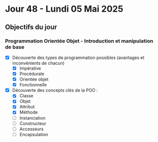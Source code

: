 # Jour 48 - Lundi 05 Mai 2025

## Objectifs du jour

### Programmation Orientée Objet - Introduction et manipulation de base

- [x] Découverte des types de programmation possibles (avantages et inconvénients de chacun)
  - [x] Impérative
  - [x] Procédurale
  - [x] Orientée objet
  - [x] Fonctionnelle
- [x] Découverte des concepts clés de la POO :
  - [x] Classe
  - [x] Objet
  - [x] Attribut
  - [x] Méthode
  - [ ] Instanciation
  - [ ] Constructeur
  - [ ] Accesseurs
  - [ ] Encapsulation
